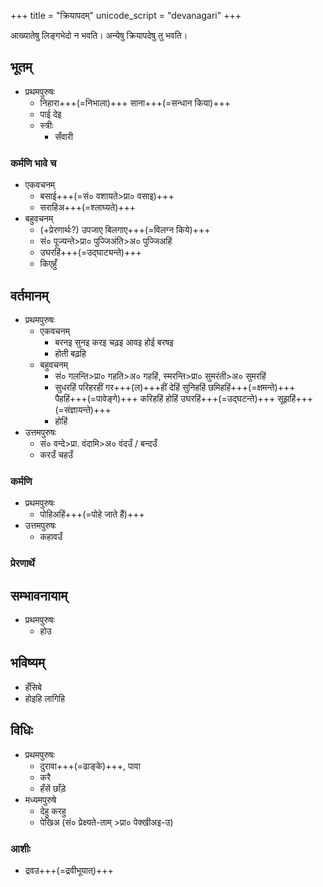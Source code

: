 +++
title = "क्रियापदम्"
unicode_script = "devanagari"
+++

आख्यातेषु लिङ्गभेदो न भवति। अन्येषु क्रियापदेषु तु भवति। 

## भूतम्
- प्रथमपुरुषः
  - निहारा+++(=निभाला)+++ साना+++(=सन्धान किया)+++
  - पाई देइ
  - स्त्रीः
    - सँवारी

### कर्मणि भावे च
- एकवचनम् 
  - बसाई+++(=सं० वशायते>प्रा० वसाइ)+++
  - सराहिअ+++(=श्लाघ्यते)+++
- बहुवचनम्
  - (+प्रेरणार्थः?) उपजाए बिलगाए+++(=विलग्न किये)+++
  - सं० पूज्यन्ते>प्रा० पुज्जिअंति>अ० पुज्जिअहिं
  - उघरहिं+++(=उद्घाट्यन्ते)+++
  - किएहुँ

## वर्तमानम्
- प्रथमपुरुषः
  - एकवचनम्
    - बरनइ सुनइ करइ चढ़इ आवइ होई बरषइ 
    - होती बढ़हि
  - बहुवचनम्
    - सं० गलन्ति>प्रा० गहति>अ० गहहिं, स्मरन्ति>प्रा० सुमरंती>अ० सुमरहिं
    - सुधरहिं परिहरहीं गर+++(ल)+++हीं देहिं सुनिहहिं छमिहहिं+++(=क्षमन्ते)+++ पैहहिं+++(=पावेङ्गे)+++ करिहहिं होहिं उघरहिं+++(=उद्घटन्ते)+++ सूझहिं+++(=संज्ञायन्ते)+++ 
    - होहिं
- उत्तमपुरुषः
  - सं० वन्दे>प्रा. वंदामि>अ० वंदउँ / बन्दउँ
  - करउँ चहउँ

### कर्मणि
- प्रथमपुरुषः
  - पोहिअहिं+++(=पोहे जाते हैं)+++
- उत्तमपुरुषः
  - कहावउँ

### प्रेरणार्थे

## सम्भावनायाम्
- प्रथमपुरुषः
  - होउ

## भविष्यम्
- हँसिबे
- होइहि लागिहि

## विधिः
- प्रथमपुरुषः
  - दुरावा+++(=ढाङ्के)+++, पावा
  - करै
  - हँसें छाँड़े
- मध्यमपुरुषे
  - देहु करहु
  - पेखिअ (सं० प्रेक्ष्यते-ताम् >प्रा० पेक्खीअइ-उ)

### आशीः
- द्रवउ+++(=द्रवीभूयात्)+++